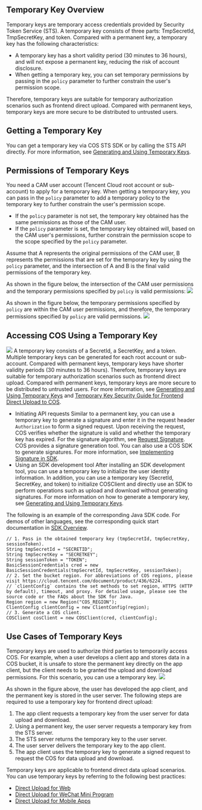 ## Temporary Key Overview

Temporary keys are temporary access credentials provided by Security Token Service (STS). A temporary key consists of three parts: TmpSecretId, TmpSecretKey, and token. Compared with a permanent key, a temporary key has the following characteristics:
- A temporary key has a short validity period (30 minutes to 36 hours), and will not expose a permanent key, reducing the risk of account disclosure.
- When getting a temporary key, you can set temporary permissions by passing in the `policy` parameter to further constrain the user's permission scope.

Therefore, temporary keys are suitable for temporary authorization scenarios such as frontend direct upload. Compared with permanent keys, temporary keys are more secure to be distributed to untrusted users.

## Getting a Temporary Key

You can get a temporary key via COS STS SDK or by calling the STS API directly.
For more information, see [Generating and Using Temporary Keys](https://intl.cloud.tencent.com/document/product/436/14048).

## Permissions of Temporary Keys

You need a CAM user account (Tencent Cloud root account or sub-account) to apply for a temporary key. When getting a temporary key, you can pass in the `policy` parameter to add a temporary policy to the temporary key to further constrain the user's permission scope.
- If the `policy` parameter is not set, the temporary key obtained has the same permissions as those of the CAM user.
- If the `policy` parameter is set, the temporary key obtained will, based on the CAM user's permissions, further constrain the permission scope to the scope specified by the `policy` parameter.

Assume that A represents the original permissions of the CAM user, B represents the permissions that are set for the temporary key by using the `policy` parameter, and the intersection of A and B is the final valid permissions of the temporary key.

As shown in the figure below, the intersection of the CAM user permissions and the temporary permissions specified by `policy` is valid permissions:
![](https://qcloudimg.tencent-cloud.cn/raw/60982ace7d24b98f97210e674fd373a9.png)

As shown in the figure below, the temporary permissions specified by `policy` are within the CAM user permissions, and therefore, the temporary permissions specified by `policy` are valid permissions.
![](https://qcloudimg.tencent-cloud.cn/raw/03b30ed344faa1a9e28a6210810866d1.png)

## Accessing COS Using a Temporary Key

![](https://qcloudimg.tencent-cloud.cn/raw/0127017176d6014ec8957f47d4858666.png)
A temporary key consists of a SecretId, a SecretKey, and a token. Multiple temporary keys can be generated for each root account or sub-account. Compared with permanent keys, temporary keys have shorter validity periods (30 minutes to 36 hours). Therefore, temporary keys are suitable for temporary authorization scenarios such as frontend direct upload. Compared with permanent keys, temporary keys are more secure to be distributed to untrusted users. For more information, see [Generating and Using Temporary Keys](https://intl.cloud.tencent.com/document/product/436/14048) and [Temporary Key Security Guide for Frontend Direct Upload to COS](https://intl.cloud.tencent.com/document/product/436/35265).

- Initiating API requests
Similar to a permanent key, you can use a temporary key to generate a signature and enter it in the request header `Authorization` to form a signed request. Upon receiving the request, COS verifies whether the signature is valid and whether the temporary key has expired.
For the signature algorithm, see [Request Signature](https://intl.cloud.tencent.com/document/product/436/7778). COS provides a signature generation tool. You can also use a COS SDK to generate signatures. For more information, see [Implementing Signature in SDK](https://intl.cloud.tencent.com/document/product/436/7778#sdk-.E7.AD.BE.E5.90.8D.E5.AE.9E.E7.8E.B0).
- Using an SDK development tool
After installing an SDK development tool, you can use a temporary key to initialize the user identity information. In addition, you can use a temporary key (SecretId, SecretKey, and token) to initialize COSClient and directly use an SDK to perform operations such as upload and download without generating signatures. For more information on how to generate a temporary key, see [Generating and Using Temporary Keys](https://intl.cloud.tencent.com/document/product/436/14048).

The following is an example of the corresponding Java SDK code. For demos of other languages, see the corresponding quick start documentation in [SDK Overview](https://intl.cloud.tencent.com/document/product/436/6474).

```
// 1. Pass in the obtained temporary key (tmpSecretId, tmpSecretKey, sessionToken).
String tmpSecretId = "SECRETID";
String tmpSecretKey = "SECRETKEY";
String sessionToken = "TOKEN";
BasicSessionCredentials cred = new BasicSessionCredentials(tmpSecretId, tmpSecretKey, sessionToken);
// 2. Set the bucket region. For abbreviations of COS regions, please visit https://cloud.tencent.com/document/product/436/6224.
// `clientConfig` contains the set methods to set region, HTTPS (HTTP by default), timeout, and proxy. For detailed usage, please see the source code or the FAQs about the SDK for Java.
Region region = new Region("COS_REGION");
ClientConfig clientConfig = new ClientConfig(region);
// 3. Generate a COS client.
COSClient cosClient = new COSClient(cred, clientConfig);
```

## Use Cases of Temporary Keys

Temporary keys are used to authorize third parties to temporarily access COS. For example, when a user develops a client app and stores data in a COS bucket, it is unsafe to store the permanent key directly on the app client, but the client needs to be granted the upload and download permissions. For this scenario, you can use a temporary key.
![](https://qcloudimg.tencent-cloud.cn/raw/0b37dd8a160a065efe68c0fbeea09c3b.png)

As shown in the figure above, the user has developed the app client, and the permanent key is stored in the user server. The following steps are required to use a temporary key for frontend direct upload:
1. The app client requests a temporary key from the user server for data upload and download.
2. Using a permanent key, the user server requests a temporary key from the STS server.
3. The STS server returns the temporary key to the user server.
4. The user server delivers the temporary key to the app client.
5. The app client uses the temporary key to generate a signed request to request the COS for data upload and download.

Temporary keys are applicable to frontend direct data upload scenarios. You can use temporary keys by referring to the following best practices:
- [Direct Upload for Web](https://intl.cloud.tencent.com/document/product/436/9067)
- [Direct Upload for WeChat Mini Program](https://intl.cloud.tencent.com/document/product/436/30934)
- [Direct Upload for Mobile Apps](https://intl.cloud.tencent.com/document/product/436/30618)

